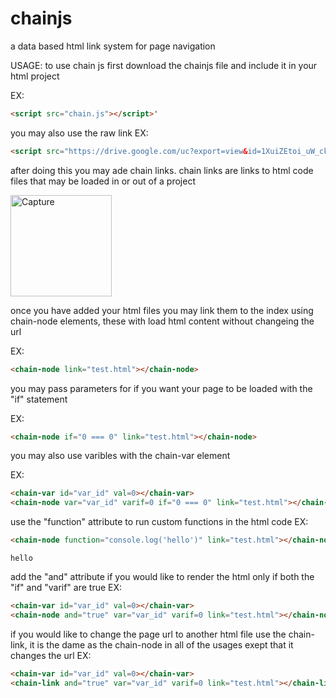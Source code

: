 # chainjs
a data based html link system for page navigation

USAGE:
to use chain js first download the chainjs file and include it in your html project

  EX:
  ```html
  <script src="chain.js"></script>'
  ```

you may also use the raw link
  EX:
  ```html
  <script src="https://drive.google.com/uc?export=view&id=1XuiZEtoi_uW_ck447vGJwsrzCvxQVrdN"></script>
  ```
after doing this you may ade chain links. chain links are links to html code files that may be loaded in or out of a project

<img width="162" alt="Capture" src="https://user-images.githubusercontent.com/76224503/144658268-460e6d4b-08fc-439e-87a9-c19c6aa2e35a.PNG">

once you have added your html files you may link them to the index using chain-node elements, these with load html content without changeing the url

  EX:
  ```html
  <chain-node link="test.html"></chain-node>
  ```
  
you may pass parameters for if you want your page to be loaded with the "if" statement

  EX:
  ```html
  <chain-node if="0 === 0" link="test.html"></chain-node>
  ```  

you may also use varibles with the chain-var element

  EX:
  ```html
  <chain-var id="var_id" val=0></chain-var>
  <chain-node var="var_id" varif=0 if="0 === 0" link="test.html"></chain-node>
  ```
  
use the "function" attribute to run custom functions in the html code
  EX:
  ```html
  <chain-node function="console.log('hello')" link="test.html"></chain-node>
  ```
  ```text
  hello
  ```
  
add the "and" attribute if you would like to render the html only if both the "if" and "varif" are true
  EX:
  ```html
  <chain-var id="var_id" val=0></chain-var>
  <chain-node and="true" var="var_id" varif=0 link="test.html"></chain-node>
  ```

if you would like to change the page url to another html file use the chain-link, it is the dame as the chain-node in all of the usages exept that it changes the url
  EX:
  ```html
  <chain-var id="var_id" val=0></chain-var>
  <chain-link and="true" var="var_id" varif=0 link="test.html"></chain-link>
  ```
